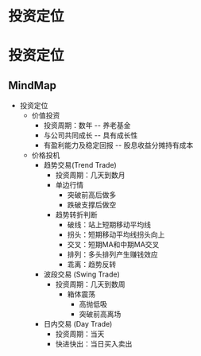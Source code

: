 # 投资定位


# 投资定位

## MindMap


- 投资定位
  - 价值投资
    - 投资周期：数年 -- 养老基金
    - 与公司共同成长 -- 具有成长性
    - 有盈利能力及稳定回报 -- 股息收益分摊持有成本
  - 价格投机
    - 趋势交易(Trend Trade) 
      - 投资周期：几天到数月
      - 单边行情
        - 突破前高后做多
        - 跌破支撑后做空
      - 趋势转折判断
        - 破线：站上短期移动平均线
        - 拐头：短期移动平均线拐头向上
        - 交叉：短期MA和中期MA交叉
        - 排列：多头排列产生赚钱效应
        - 乖离：趋势反转
    - 波段交易 (Swing Trade)
      - 投资周期：几天到数周
        - 箱体震荡
          - 高抛低吸
          - 突破前高离场
    - 日内交易 (Day Trade)
      - 投资周期：当天
      - 快进快出：当日买入卖出

